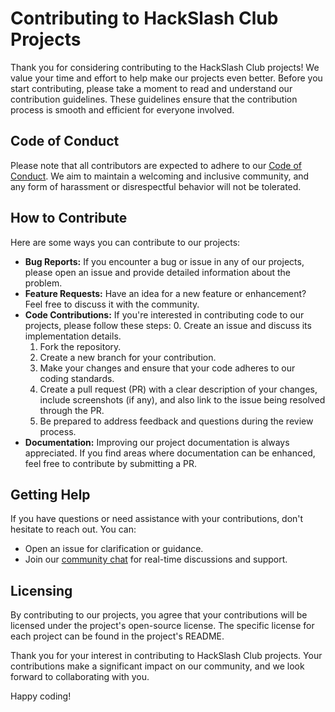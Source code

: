 # Contributing to HackSlash Club Projects

Thank you for considering contributing to the HackSlash Club projects! We value your time and effort to help make our projects even better.
Before you start contributing, please take a moment to read and understand our contribution guidelines. These guidelines ensure that the contribution process is smooth and efficient for everyone involved.

## Code of Conduct

Please note that all contributors are expected to adhere to our [Code of Conduct](https://github.com/HackSlashNITP/hackslash-cg/blob/main/CODE_OF_CONDUCT.md). We aim to maintain a welcoming and inclusive community, and any form of harassment or disrespectful behavior will not be tolerated.

## How to Contribute

Here are some ways you can contribute to our projects:
- **Bug Reports:** If you encounter a bug or issue in any of our projects, please open an issue and provide detailed information about the problem. 
- **Feature Requests:** Have an idea for a new feature or enhancement? Feel free to discuss it with the community.
- **Code Contributions:** If you're interested in contributing code to our projects, please follow these steps:
  0. Create an issue and discuss its implementation details.
  1. Fork the repository.
  2. Create a new branch for your contribution.
  3. Make your changes and ensure that your code adheres to our coding standards.
  4. Create a pull request (PR) with a clear description of your changes, include screenshots (if any), and also link to the issue being resolved through the PR.
  5. Be prepared to address feedback and questions during the review process.
- **Documentation:** Improving our project documentation is always appreciated. If you find areas where documentation can be enhanced, feel free to contribute by submitting a PR.

## Getting Help

If you have questions or need assistance with your contributions, don't hesitate to reach out. You can:
- Open an issue for clarification or guidance.
- Join our [community chat](https://discord.gg/wDRTnXNUCh) for real-time discussions and support.

## Licensing

By contributing to our projects, you agree that your contributions will be licensed under the project's open-source license. The specific license for each project can be found in the project's README.

Thank you for your interest in contributing to HackSlash Club projects. Your contributions make a significant impact on our community, and we look forward to collaborating with you.

Happy coding! 

